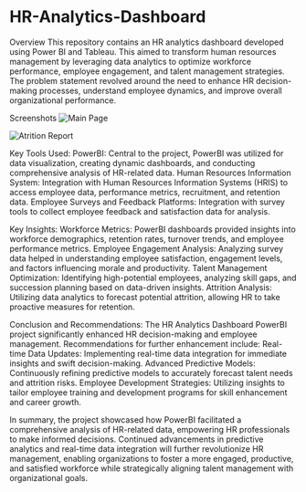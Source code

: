 # HR-Analytics-Dashboard

Overview
This repository contains an HR analytics dashboard developed using Power BI and Tableau. This aimed to transform human resources management by leveraging data analytics to optimize workforce performance, employee engagement, and talent management strategies. The problem statement revolved around the need to enhance HR decision-making processes, understand employee dynamics, and improve overall organizational performance.

Screenshots
![Main Page](https://github.com/user-attachments/assets/f978a89e-9803-481c-a6fa-59fef1a3573a)

![Atrition Report](https://github.com/user-attachments/assets/0c4a9ed0-cd8d-4a9e-b80c-22b1eed23222)


Key Tools Used:
PowerBI: Central to the project, PowerBI was utilized for data visualization, creating dynamic dashboards, and conducting comprehensive analysis of HR-related data.
Human Resources Information System: Integration with Human Resources Information Systems (HRIS) to access employee data, performance metrics, recruitment, and retention data.
Employee Surveys and Feedback Platforms: Integration with survey tools to collect employee feedback and satisfaction data for analysis.

Key Insights:
Workforce Metrics: PowerBI dashboards provided insights into workforce demographics, retention rates, turnover trends, and employee performance metrics.
Employee Engagement Analysis: Analyzing survey data helped in understanding employee satisfaction, engagement levels, and factors influencing morale and productivity.
Talent Management Optimization: Identifying high-potential employees, analyzing skill gaps, and succession planning based on data-driven insights.
Attrition Analysis: Utilizing data analytics to forecast potential attrition, allowing HR to take proactive measures for retention.

Conclusion and Recommendations:
The HR Analytics Dashboard PowerBI project significantly enhanced HR decision-making and employee management. Recommendations for further enhancement include:
Real-time Data Updates: Implementing real-time data integration for immediate insights and swift decision-making.
Advanced Predictive Models: Continuously refining predictive models to accurately forecast talent needs and attrition risks.
Employee Development Strategies: Utilizing insights to tailor employee training and development programs for skill enhancement and career growth.

In summary, the project showcased how PowerBI facilitated a comprehensive analysis of HR-related data, empowering HR professionals to make informed decisions. Continued advancements in predictive analytics and real-time data integration will further revolutionize HR management, enabling organizations to foster a more engaged, productive, and satisfied workforce while strategically aligning talent management with organizational goals.
